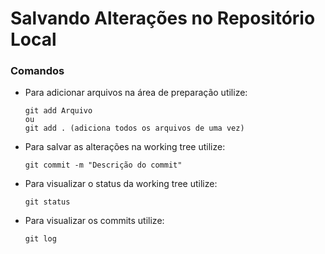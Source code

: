 # Salvando Alterações no Repositório Local

### Comandos
  - Para adicionar arquivos na área de preparação utilize:
    ```
    git add Arquivo
    ou
    git add . (adiciona todos os arquivos de uma vez)
    ```

  - Para salvar as alterações na working tree utilize:
    ```
    git commit -m "Descrição do commit"
    ```
    
  - Para visualizar o status da working tree utilize:
    ```
    git status
    ```

  - Para visualizar os commits utilize:
    ```
    git log
    ```

  
